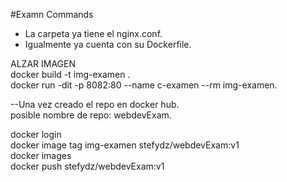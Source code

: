 #Examn Commands

- La carpeta ya tiene el nginx.conf.
- Igualmente ya cuenta con su Dockerfile.

ALZAR IMAGEN<br>
docker build -t img-examen . <br>
docker run -dit -p 8082:80 --name c-examen --rm img-examen. <br>

--Una vez creado el repo en docker hub.<br>
posible nombre de repo: webdevExam.<br>

docker login <br>
docker image tag img-examen stefydz/webdevExam:v1<br>
docker images <br>
docker push stefydz/webdevExam:v1<br>

